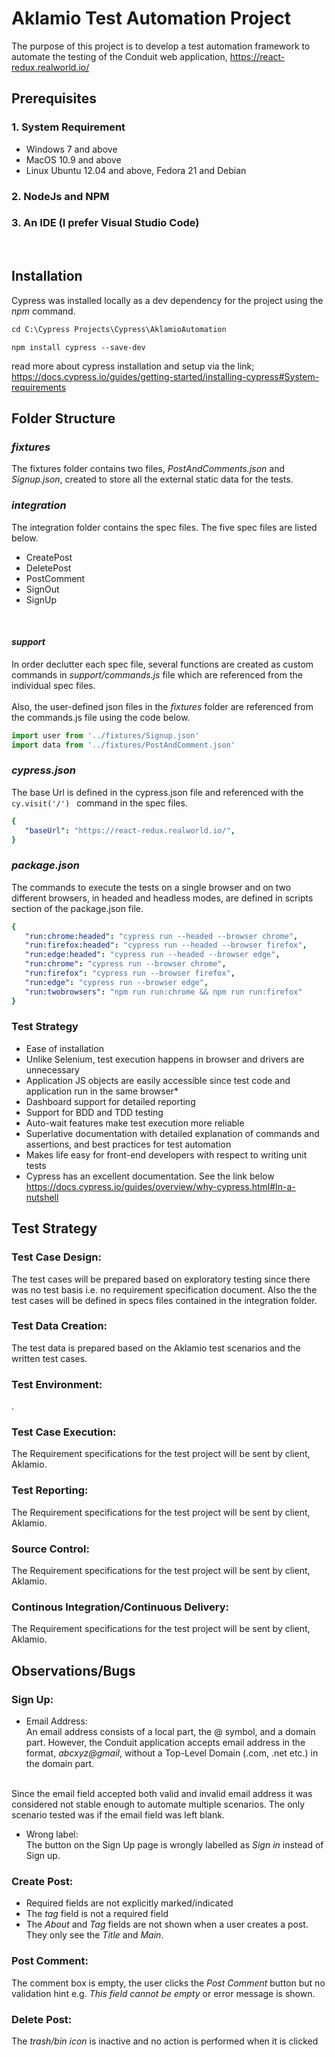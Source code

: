 # Aklamio Test Automation Project

The purpose of this project is to develop a test automation framework to automate the testing of the Conduit web application, <https://react-redux.realworld.io/>

## Prerequisites 
### 1. System Requirement
* Windows 7 and above 
* MacOS 10.9 and above
* Linux Ubuntu 12.04 and above, Fedora 21 and Debian

### 2. NodeJs and NPM
### 3. An IDE (I prefer Visual Studio Code) 
<br />


## Installation 
Cypress was installed locally as a dev dependency for the project using the *npm* command.
```diff
cd C:\Cypress Projects\Cypress\AklamioAutomation
```
``` 
npm install cypress --save-dev
```
read more about cypress installation and setup via the link; <https://docs.cypress.io/guides/getting-started/installing-cypress#System-requirements>
<br />


## Folder Structure
### *fixtures* <br />
The fixtures folder contains two files, *PostAndComments.json* and *Signup.json*, created to store all the external static data for the tests.

### *integration* <br />
The integration folder contains the spec files. The five spec files are listed below.<br />

* CreatePost
* DeletePost
* PostComment
* SignOut
* SignUp
<br />

#### *support* <br /> 
In order declutter each spec file, several functions are created as custom commands in *support/commands.js* file which are referenced from the individual spec files. <br /> 
<br /> Also, the user-defined json files in the *fixtures* folder are referenced from the commands.js file using the code below.

```javascript
import user from '../fixtures/Signup.json'
import data from '../fixtures/PostAndComment.json'
```

### *cypress.json* <br /> 
The base Url is defined in the cypress.json file and referenced with the ```cy.visit('/') ``` command in the spec files.

```yaml
{
   "baseUrl": "https://react-redux.realworld.io/", 
}
```

### *package.json* <br /> 
The commands to execute the tests on a single browser and on two different browsers, in headed and headless modes, are defined in scripts section of the package.json file.

```yaml
{
   "run:chrome:headed": "cypress run --headed --browser chrome",
   "run:firefox:headed": "cypress run --headed --browser firefox",
   "run:edge:headed": "cypress run --headed --browser edge",
   "run:chrome": "cypress run --browser chrome",
   "run:firefox": "cypress run --browser firefox",
   "run:edge": "cypress run --browser edge",
   "run:twobrowsers": "npm run run:chrome && npm run run:firefox"
}
```


### Test Strategy

* Ease of installation 
* Unlike Selenium, test execution happens in browser and drivers are unnecessary
* Application JS objects are easily accessible since test code and application run in the same browser*
* Dashboard support for detailed reporting
* Support for BDD and TDD testing
* Auto-wait features make test execution more reliable
* Superlative documentation with detailed explanation of commands and assertions, and best practices for test automation
* Makes life easy for front-end developers with respect to writing unit tests
* Cypress has an excellent documentation. See the link below 
<https://docs.cypress.io/guides/overview/why-cypress.html#In-a-nutshell>

## Test Strategy

### Test Case Design: <br /> 
The test cases will be prepared based on exploratory testing since there was no test basis i.e. no requirement specification document. Also the the test cases will be defined in specs files contained in the integration folder.<br />

### Test Data Creation: <br /> 
The test data is prepared based on the Aklamio test scenarios and the written test cases.<br />

### Test Environment: <br /> 
.<br /> 

### Test Case Execution: <br /> 
The Requirement specifications for the test project will be sent by client, Aklamio.<br /> 

### Test Reporting: <br /> 
The Requirement specifications for the test project will be sent by client, Aklamio.<br /> 

### Source Control: <br /> 
The Requirement specifications for the test project will be sent by client, Aklamio.<br /> 

### Continous Integration/Continuous Delivery: <br /> 
The Requirement specifications for the test project will be sent by client, Aklamio.<br />

## Observations/Bugs
### Sign Up:
* Email Address: <br />
An email address consists of a local part, the @ symbol, and a domain part. However, the Conduit application accepts email address in the format, *abcxyz@gmail*, without a Top-Level Domain (.com, .net etc.) in the domain part. <br />
<br />
Since the email field accepted both valid and invalid email address it was considered not stable enough to automate multiple scenarios. The only scenario tested was if the email field was left blank.<br />

* Wrong label: <br /> 
The button on the Sign Up page is wrongly labelled as *Sign in* instead of Sign up. <br /> 

### Create Post: <br/>
* Required fields are not explicitly marked/indicated
* The *tag* field is not a required field
* The *About* and *Tag* fields are not shown when a user creates a post. They only see the *Title* and *Main*.

### Post Comment: <br /> 
The comment box is empty, the user clicks the *Post Comment* button but no validation hint e.g. *This field cannot be empty* or error message is shown. 

### Delete Post: <br/>
The *trash/bin icon* is inactive and no action is performed when it is clicked 